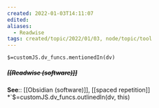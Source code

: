```yaml
---
created: 2022-01-03T14:11:07 
edited: 
aliases:
  - Readwise
tags: created/topic/2022/01/03, node/topic/tool
---
```

`$=customJS.dv_funcs.mentionedIn(dv)`

##### <s class="topic-title">[[Readwise (software)]]</s>


**See**:: [[Obsidian (software)]], [[spaced repetition]]
*`$=customJS.dv_funcs.outlinedIn(dv, this)
